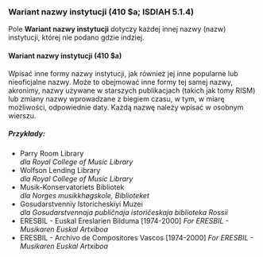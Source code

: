 ### Wariant nazwy instytucji (410 $a; ISDIAH 5.1.4)

Pole **Wariant nazwy instytucji** dotyczy każdej innej nazwy (nazw) instytucji, której nie podano gdzie indziej.

#### Wariant nazwy instytucji (410 $a)

Wpisać inne formy nazwy instytucji, jak również jej inne popularne lub nieoficjalne nazwy. Może to obejmować inne formy tej samej nazwy, akronimy, nazwy używane w starszych publikacjach (takich jak tomy RISM) lub zmiany nazwy wprowadzane z biegiem czasu, w tym, w miarę możliwości, odpowiednie daty. Każdą nazwę należy wpisać w osobnym wierszu.

##### Przykłady:

- Parry Room Library  
  _dla Royal College of Music Library_
- Wolfson Lending Library  
  _dla Royal College of Music Library_
- Musik-Konservatoriets Bibliotek  
  _dla Norges musikkhøgskole, Biblioteket_
- Gosudarstvennïy Istoricheskïyi Muzei  
  _dla Gosudarstvennaja publičnaja istoričeskaja biblioteka Rossii_
- ERESBIL - Euskal Ereslarien Bilduma [1974-2000] _For ERESBIL - Musikaren Euskal Artxiboa_
- ERESBIL - Archivo de Compositores Vascos [1974-2000] _For ERESBIL - Musikaren Euskal Artxiboa_ 
